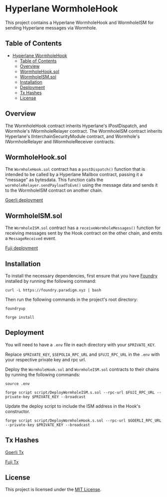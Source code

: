 # Hyperlane WormholeHook

This project contains a Hyperlane WormholeHook and WormholeISM for sending Hyperlane messages via Wormhole.

## Table of Contents

- [Hyperlane WormholeHook](#hyperlane-wormholehook)
  - [Table of Contents](#table-of-contents)
  - [Overview](#overview)
  - [WormholeHook.sol](#wormholehooksol)
  - [WormholeISM.sol](#wormholeismsol)
  - [Installation](#installation)
  - [Deployment](#deployment)
  - [Tx Hashes](#tx-hashes)
  - [License](#license)

## Overview

The WormholeHook contract inherits Hyperlane's IPostDispatch, and Wormhole's IWormholeRelayer contract. The WormholeISM contract inherits Hyperlane's IInterchainSecurityModule contract, and Wormhole's IWormholeRelayer and IWormholeReceiver contracts.

## WormholeHook.sol

The `WormholeHook.sol` contract has a `postDispatch()` function that is intended to be called by a Hyperlane Mailbox contract, passing it a "message" as bytesdata. This function calls the `wormholeRelayer.sendPayloadToEvm()` using the message data and sends it to the WormholeISM contract on another chain.

[Goerli deployment](https://goerli.etherscan.io/address/0xd93dc9b1294a4ea80f9e1c828f1f9222cb7b9077#code)

## WormholeISM.sol

The `WormholeISM.sol` contract has a `receiveWormholeMessages()` function for receiving messages sent by the Hook contract on the other chain, and emits a `MessageReceived` event.

[Fuji deployment](https://testnet.snowtrace.io/address/0xd76c8f9d77788d12bb93c70e89d52544fa4c4e91#code)

## Installation

To install the necessary dependencies, first ensure that you have [Foundry](https://book.getfoundry.sh/getting-started/installation) installed by running the following command:

```
curl -L https://foundry.paradigm.xyz | bash
```

Then run the following commands in the project's root directory:

```
foundryup
```

```
forge install
```

## Deployment

You will need to have a `.env` file in each directory with your `$PRIVATE_KEY`.

Replace `$PRIVATE_KEY`, `$SEPOLIA_RPC_URL` and `$FUJI_RPC_URL` in the `.env` with your respective private key and rpc url.

Deploy the `WormholeHook.sol` and `WormholeISM.sol` contracts to their chains by running the following commands:

```
source .env
```

```
forge script script/DeployWormholeISM.s.sol --rpc-url $FUJI_RPC_URL --private-key $PRIVATE_KEY --broadcast
```

Update the deploy script to include the ISM address in the Hook's constructor.

```
forge script script/DeployWormholeHook.s.sol --rpc-url $GOERLI_RPC_URL --private-key $PRIVATE_KEY --broadcast
```

## Tx Hashes

[Goerli Tx](https://goerli.etherscan.io/tx/0xc1b75cc2c973eb0018d97e6843c52f87a8edfcbb8ce6a13e3ce8e3d4c61d5b1d)

[Fuji Tx](https://testnet.snowtrace.io/tx/0x812109c579956f937296c64ea531f4d1986bc32bd5740889c3d35a940ae3f4d6)

## License

This project is licensed under the [MIT License](https://opensource.org/license/mit/).
